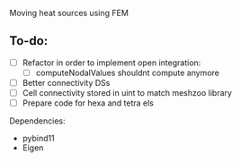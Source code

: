 Moving heat sources using FEM

To-do:
------
- [ ] Refactor in order to implement open integration:
  - [ ] computeNodalValues shouldnt compute anymore
- [ ] Better connectivity DSs
- [ ] Cell connectivity stored in uint to match meshzoo library
- [ ] Prepare code for hexa and tetra els

Dependencies:

- pybind11
- Eigen
